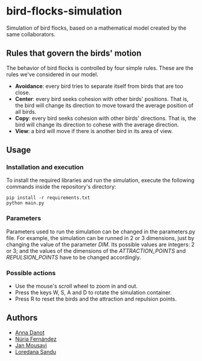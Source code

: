 # bird-flocks-simulation

Simulation of bird flocks, based on a mathematical model created by the same collaborators.

## Rules that govern the birds' motion

The behavior of bird flocks is controlled by four simple rules. These are the rules we've considered in our model.

* **Avoidance**: every bird tries to separate itself from birds that are too close.
* **Center**: every bird seeks cohesion with other birds' positions. That is, the bird will change its direction to move toward the average position of all birds.
* **Copy**: every bird seeks cohesion with other birds' directions. That is, the bird will change its direction to cohese with the average direction.
* **View**: a bird will move if there is another bird in its area of view.

## Usage

### Installation and execution

To install the required libraries and run the simulation, execute the following commands inside the repository's directory:

```
pip install -r requirements.txt
python main.py
```

### Parameters

Parameters used to run the simulation can be changed in the parameters.py file. For example, the simulation can be runned in 2 or 3 dimensions, just by changing the value of the parameter _DIM_. Its possible values are integers: 2 or 3; and the values of the dimensions of the _ATTRACTION_POINTS_ and _REPULSION_POINTS_ have to be changed accordingly.

### Possible actions

* Use the mouse's scroll wheel to zoom in and out.
* Press the keys W, S, A and D to rotate the simulation container.
* Press R to reset the birds and the attraction and repulsion points.

## Authors
* [Anna Danot](https://github.com/Yeppo-aann)
* [Núria Fernández](https://github.com/11nunu)
* [Jan Mousavi](https://github.com/HotChilieMachine) 
* [Loredana Sandu](https://github.com/lorara11)
